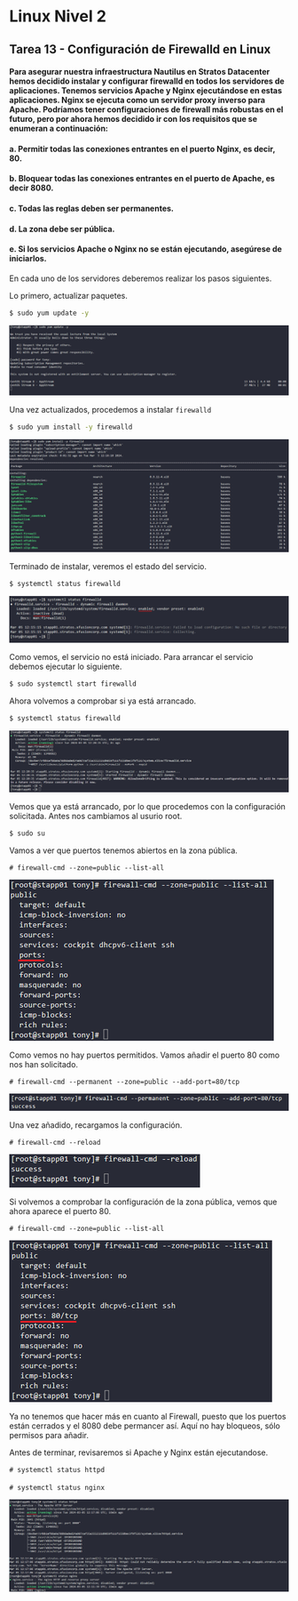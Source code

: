 # Linux Nivel 2

## Tarea 13 - Configuración de Firewalld en Linux

#### Para asegurar nuestra infraestructura Nautilus en Stratos Datacenter hemos decidido instalar y configurar firewalld en todos los servidores de aplicaciones. Tenemos servicios Apache y Nginx ejecutándose en estas aplicaciones. Nginx se ejecuta como un servidor proxy inverso para Apache. Podríamos tener configuraciones de firewall más robustas en el futuro, pero por ahora hemos decidido ir con los requisitos que se enumeran a continuación:

#### a. Permitir todas las conexiones entrantes en el puerto Nginx, es decir, 80.

#### b. Bloquear todas las conexiones entrantes en el puerto de Apache, es decir 8080.

#### c. Todas las reglas deben ser permanentes.

#### d. La zona debe ser pública.

#### e. Si los servicios Apache o Nginx no se están ejecutando, asegúrese de iniciarlos.

En cada uno de los servidores deberemos realizar los pasos siguientes.

Lo primero, actualizar paquetes.

```bash
$ sudo yum update -y
```

![Actualizar paquetes](/img/LINUX/LinuxL02/Task13_01_update.png)

Una vez actualizados, procedemos a instalar `firewalld`

```bash
$ sudo yum install -y firewalld
```

![Instalar firewalld](/img/LINUX/LinuxL02/Task13_02_install_firewalld.png)

Terminado de instalar, veremos el estado del servicio.

```bash
$ systemctl status firewalld
```

![Estado firewalld](/img/LINUX/LinuxL02/Task13_03_status_fw.png)

Como vemos, el servicio no está iniciado. Para arrancar el servicio debemos ejecutar lo siguiente.

```bash
$ sudo systemctl start firewalld
```

Ahora volvemos a comprobar si ya está arrancado.

```bash
$ systemctl status firewalld
```

![Estado firewalld](/img/LINUX/LinuxL02/Task13_04_status_fw.png)

Vemos que ya está arrancado, por lo que procedemos con la configuración solicitada. Antes nos cambiamos al usurio root.

```bash
$ sudo su
```

Vamos a ver que puertos tenemos abiertos en la zona pública.

```
# firewall-cmd --zone=public --list-all
```

![Ver configuración zona pública](/img/LINUX/LinuxL02/Task13_05_list_zone_public.png)

Como vemos no hay puertos permitidos. Vamos añadir el puerto 80 como nos han solicitado.

```
# firewall-cmd --permanent --zone=public --add-port=80/tcp
```

![Añadir puerto](/img/LINUX/LinuxL02/Task13_06_add_port.png)

Una vez añadido, recargamos la configuración.

```
# firewall-cmd --reload
```

![Recargar configuración](/img/LINUX/LinuxL02/Task13_07_reload_conf.png)

Si volvemos a comprobar la configuración de la zona pública, vemos que ahora aparece el puerto 80.

```
# firewall-cmd --zone=public --list-all
```

![Ver configuración zona pública](/img/LINUX/LinuxL02/Task13_08_list_zone.png)

Ya no tenemos que hacer más en cuanto al Firewall, puesto que los puertos están cerrados y el 8080 debe permancer así. Aquí no hay bloqueos, sólo permisos para añadir.

Antes de terminar, revisaremos si Apache y Nginx están ejecutandose.

```
# systemctl status httpd

# systemctl status nginx
```

![Estado Apache y Nginx](/img/LINUX/LinuxL02/Task13_09_status_httpd_nginx.png)
